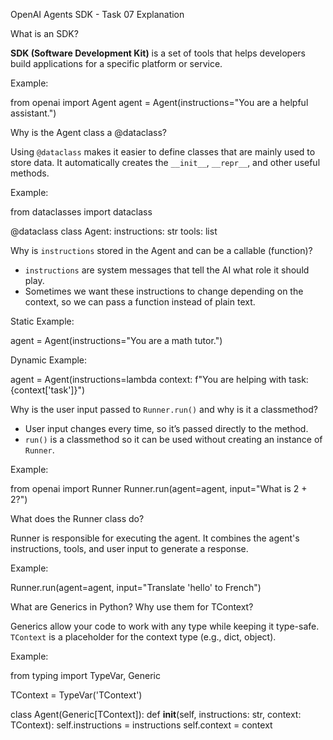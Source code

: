 OpenAI Agents SDK - Task 07 Explanation

What is an SDK?

**SDK (Software Development Kit)** is a set of tools that helps developers build applications for a specific platform or service.

Example:

from openai import Agent
agent = Agent(instructions="You are a helpful assistant.")


Why is the Agent class a @dataclass?

Using `@dataclass` makes it easier to define classes that are mainly used to store data. It automatically creates the `__init__`, `__repr__`, and other useful methods.

Example:

from dataclasses import dataclass

@dataclass
class Agent:
    instructions: str
    tools: list


Why is `instructions` stored in the Agent and can be a callable (function)?

* `instructions` are system messages that tell the AI what role it should play.
* Sometimes we want these instructions to change depending on the context, so we can pass a function instead of plain text.

Static Example:

agent = Agent(instructions="You are a math tutor.")

Dynamic Example:

agent = Agent(instructions=lambda context: f"You are helping with task: {context['task']}")



Why is the user input passed to `Runner.run()` and why is it a classmethod?

* User input changes every time, so it’s passed directly to the method.
* `run()` is a classmethod so it can be used without creating an instance of `Runner`.

Example:

from openai import Runner
Runner.run(agent=agent, input="What is 2 + 2?")


What does the Runner class do?

Runner is responsible for executing the agent. It combines the agent's instructions, tools, and user input to generate a response.

Example:

Runner.run(agent=agent, input="Translate 'hello' to French")


What are Generics in Python? Why use them for TContext?

Generics allow your code to work with any type while keeping it type-safe.
`TContext` is a placeholder for the context type (e.g., dict, object).

Example:

from typing import TypeVar, Generic

TContext = TypeVar('TContext')

class Agent(Generic[TContext]):
    def __init__(self, instructions: str, context: TContext):
        self.instructions = instructions
        self.context = context